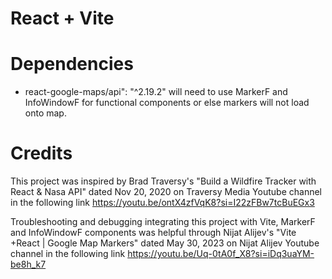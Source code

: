 # React + Vite

# Dependencies

- react-google-maps/api": "^2.19.2"
  will need to use MarkerF and InfoWindowF for functional components or else markers will not load onto map.

# Credits

This project was inspired by Brad Traversy's "Build a Wildfire Tracker with React & Nasa API" dated Nov 20, 2020 on Traversy Media Youtube channel in the following link https://youtu.be/ontX4zfVqK8?si=I22zFBw7tcBuEGx3

Troubleshooting and debugging integrating this project with Vite, MarkerF and InfoWindowF components was helpful through Nijat Alijev's "Vite +React | Google Map Markers" dated May 30, 2023 on Nijat Alijev Youtube channel in the following link https://youtu.be/Uq-0tA0f_X8?si=iDq3uaYM-be8h_k7
